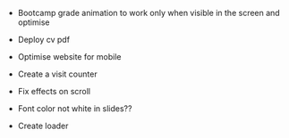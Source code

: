 - Bootcamp grade animation to work only when visible in the screen and optimise

- Deploy cv pdf

- Optimise website for mobile

- Create a visit counter

- Fix effects on scroll

- Font color not white in slides??

- Create loader
